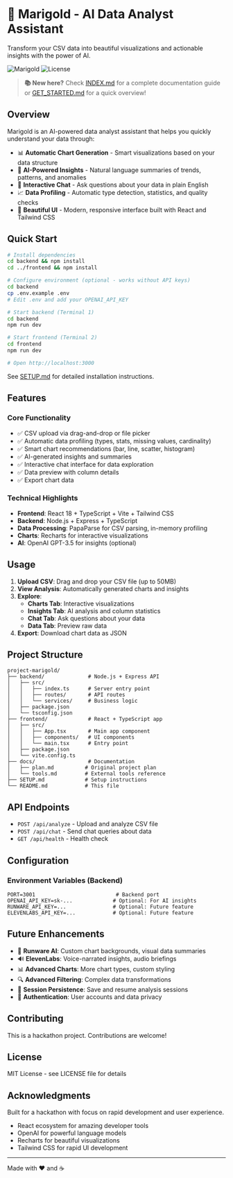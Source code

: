 # 🌼 Marigold - AI Data Analyst Assistant

Transform your CSV data into beautiful visualizations and actionable insights with the power of AI.

![Marigold](https://img.shields.io/badge/status-hackathon-orange)
![License](https://img.shields.io/badge/license-MIT-blue)

> **📚 New here?** Check [INDEX.md](INDEX.md) for a complete documentation guide or [GET_STARTED.md](GET_STARTED.md) for a quick overview!

## Overview

Marigold is an AI-powered data analyst assistant that helps you quickly understand your data through:

- 📊 **Automatic Chart Generation** - Smart visualizations based on your data structure
- 🤖 **AI-Powered Insights** - Natural language summaries of trends, patterns, and anomalies
- 💬 **Interactive Chat** - Ask questions about your data in plain English
- 📈 **Data Profiling** - Automatic type detection, statistics, and quality checks
- 🎨 **Beautiful UI** - Modern, responsive interface built with React and Tailwind CSS

## Quick Start

```bash
# Install dependencies
cd backend && npm install
cd ../frontend && npm install

# Configure environment (optional - works without API keys)
cd backend
cp .env.example .env
# Edit .env and add your OPENAI_API_KEY

# Start backend (Terminal 1)
cd backend
npm run dev

# Start frontend (Terminal 2)
cd frontend
npm run dev

# Open http://localhost:3000
```

See [SETUP.md](SETUP.md) for detailed installation instructions.

## Features

### Core Functionality
- ✅ CSV upload via drag-and-drop or file picker
- ✅ Automatic data profiling (types, stats, missing values, cardinality)
- ✅ Smart chart recommendations (bar, line, scatter, histogram)
- ✅ AI-generated insights and summaries
- ✅ Interactive chat interface for data exploration
- ✅ Data preview with column details
- ✅ Export chart data

### Technical Highlights
- **Frontend**: React 18 + TypeScript + Vite + Tailwind CSS
- **Backend**: Node.js + Express + TypeScript
- **Data Processing**: PapaParse for CSV parsing, in-memory profiling
- **Charts**: Recharts for interactive visualizations
- **AI**: OpenAI GPT-3.5 for insights (optional)

## Usage

1. **Upload CSV**: Drag and drop your CSV file (up to 50MB)
2. **View Analysis**: Automatically generated charts and insights
3. **Explore**:
   - **Charts Tab**: Interactive visualizations
   - **Insights Tab**: AI analysis and column statistics
   - **Chat Tab**: Ask questions about your data
   - **Data Tab**: Preview raw data
4. **Export**: Download chart data as JSON

## Project Structure

```
project-marigold/
├── backend/              # Node.js + Express API
│   ├── src/
│   │   ├── index.ts      # Server entry point
│   │   ├── routes/       # API routes
│   │   └── services/     # Business logic
│   ├── package.json
│   └── tsconfig.json
├── frontend/             # React + TypeScript app
│   ├── src/
│   │   ├── App.tsx       # Main app component
│   │   ├── components/   # UI components
│   │   └── main.tsx      # Entry point
│   ├── package.json
│   └── vite.config.ts
├── docs/                 # Documentation
│   ├── plan.md          # Original project plan
│   └── tools.md         # External tools reference
├── SETUP.md             # Setup instructions
└── README.md            # This file
```

## API Endpoints

- `POST /api/analyze` - Upload and analyze CSV file
- `POST /api/chat` - Send chat queries about data
- `GET /api/health` - Health check

## Configuration

### Environment Variables (Backend)

```env
PORT=3001                          # Backend port
OPENAI_API_KEY=sk-...             # Optional: For AI insights
RUNWARE_API_KEY=...               # Optional: Future feature
ELEVENLABS_API_KEY=...            # Optional: Future feature
```

## Future Enhancements

- 🎨 **Runware AI**: Custom chart backgrounds, visual data summaries
- 🔊 **ElevenLabs**: Voice-narrated insights, audio briefings
- 📊 **Advanced Charts**: More chart types, custom styling
- 🔍 **Advanced Filtering**: Complex data transformations
- 💾 **Session Persistence**: Save and resume analysis sessions
- 🔐 **Authentication**: User accounts and data privacy

## Contributing

This is a hackathon project. Contributions are welcome!

## License

MIT License - see LICENSE file for details

## Acknowledgments

Built for a hackathon with focus on rapid development and user experience.

- React ecosystem for amazing developer tools
- OpenAI for powerful language models
- Recharts for beautiful visualizations
- Tailwind CSS for rapid UI development

---

Made with ❤️ and ☕
